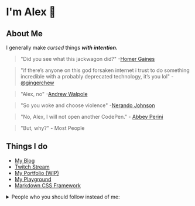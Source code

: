 # I'm Alex 👋

## About Me

I generally make *cursed* things ***with intention.***

> "Did you see what this jackwagon did?" -[Homer Gaines](https://github.com/xirclebox)

> "if there’s anyone on this god forsaken internet i trust to do something incredible with a probably deprecated technology, it’s you lol" - [@gingerchew](https://github.com/gingerchew)

> "Alex, no" -[Andrew Walpole](https://github.com/walpolea)

> "So you woke and choose violence" -[Nerando Johnson](https://github.com/Nerajno)

> "No, Alex, I will not open another CodePen." - [Abbey Perini](https://github.com/abbeyperini)

> "But, why?" - Most People

## Things I do

- [My Blog](https://alex.party)
- [Twitch Stream](https://twitch.tv/fimion)
- [My Portfolio (WIP)](https://dangitalex.wtf)
- [My Playground](https://icannot.design)
- [Markdown CSS Framework](https://codepen.io/fimion/full/oNVQBRJ)

<details class="Toast--animateIn">
  <summary> People who you should follow instead of me:</summary>

- [Anthony Fu](https://github.com/antfu)
- [Pine](https://github.com/octref)
- [Patak](https://github.com/patak-dev)
- [Cassidy Williams](https://github.com/cassidoo)
- [Ben Hong](https://github.com/bencodezen)
- [Divya](https://github.com/shortdiv)
- [Gift Egwuenu](https://github.com/lauragift21)

</details>
